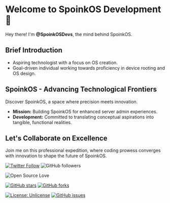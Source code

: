 # Welcome to SpoinkOS Development 🚀

Hey there! I'm **@SpoinkOSDevs**, the mind behind SpoinkOS.

## Brief Introduction

- Aspiring technologist with a focus on OS creation.
- Goal-driven individual working towards proficiency in device rooting and OS design.

## SpoinkOS - Advancing Technological Frontiers

Discover SpoinkOS, a space where precision meets innovation.

- **Mission:** Building SpoinkOS for enhanced server admin experiences.
- **Development:** Committed to translating conceptual aspirations into tangible, functional realities.

## Let's Collaborate on Excellence

Join me on this professional expedition, where coding prowess converges with innovation to shape the future of SpoinkOS.

[![Twitter Follow](https://img.shields.io/twitter/follow/SpoinkOSDevs?style=social)](https://twitter.com/SpoinkOSDevs) ![GitHub followers](https://img.shields.io/github/followers/SpoinkOSDevs?style=social)

![Open Source Love](https://badges.frapsoft.com/os/v2/open-source.svg?v=103)

[![GitHub stars](https://img.shields.io/github/stars/SpoinkOSDevs/SpoinkOS?style=social)]() [![GitHub forks](https://img.shields.io/github/forks/SpoinkOSDevs/SpoinkOS?style=social)]()

[![License: Unlicense](https://img.shields.io/badge/license-Unlicense-blue.svg)](http://unlicense.org/) [![GitHub issues](https://img.shields.io/github/issues/SpoinkOSDevs/SpoinkOS)](https://github.com/SpoinkOSDevs/SpoinkOS/issues)

